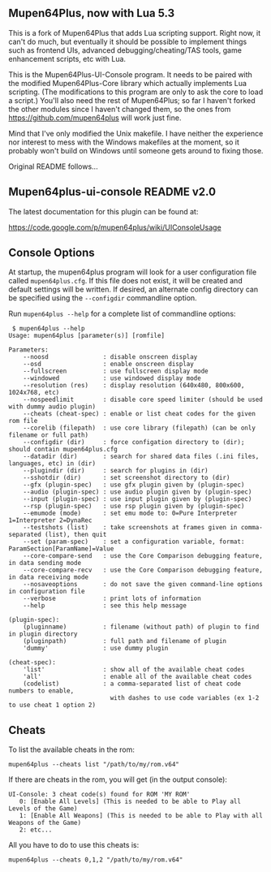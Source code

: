 Mupen64Plus, now with Lua 5.3
-----------------------------

This is a fork of Mupen64Plus that adds Lua scripting support.
Right now, it can't do much, but eventually it should be possible to implement
things such as frontend UIs, advanced debugging/cheating/TAS tools, game
enhancement scripts, etc with Lua.

This is the Mupen64Plus-UI-Console program. It needs to be paired with the
modified Mupen64Plus-Core library which actually implements Lua scripting.
(The modifications to this program are only to ask the core to load a script.)
You'll also need the rest of Mupen64Plus; so far I haven't forked the other
modules since I haven't changed them, so the ones from
https://github.com/mupen64plus will work just fine.

Mind that I've only modified the Unix makefile. I have neither the experience
nor interest to mess with the Windows makefiles at the moment, so it probably
won't build on Windows until someone gets around to fixing those.


Original README follows...

Mupen64plus-ui-console README                                              v2.0
-------------------------------------------------------------------------------

The latest documentation for this plugin can be found at:

https://code.google.com/p/mupen64plus/wiki/UIConsoleUsage

Console Options
-------------------------------------------------------------------------------

At startup, the mupen64plus program will look for a user configuration file
called `mupen64plus.cfg`.  If this file does not exist, it will be created and
default settings will be written. If desired, an alternate config directory can
be specified using the `--configdir` commandline option.

Run `mupen64plus --help` for a complete list of commandline options:

```
 $ mupen64plus --help
Usage: mupen64plus [parameter(s)] [romfile]

Parameters:
    --noosd               : disable onscreen display
    --osd                 : enable onscreen display
    --fullscreen          : use fullscreen display mode
    --windowed            : use windowed display mode
    --resolution (res)    : display resolution (640x480, 800x600, 1024x768, etc)
    --nospeedlimit        : disable core speed limiter (should be used with dummy audio plugin)
    --cheats (cheat-spec) : enable or list cheat codes for the given rom file
    --corelib (filepath)  : use core library (filepath) (can be only filename or full path)
    --configdir (dir)     : force configation directory to (dir); should contain mupen64plus.cfg
    --datadir (dir)       : search for shared data files (.ini files, languages, etc) in (dir)
    --plugindir (dir)     : search for plugins in (dir)
    --sshotdir (dir)      : set screenshot directory to (dir)
    --gfx (plugin-spec)   : use gfx plugin given by (plugin-spec)
    --audio (plugin-spec) : use audio plugin given by (plugin-spec)
    --input (plugin-spec) : use input plugin given by (plugin-spec)
    --rsp (plugin-spec)   : use rsp plugin given by (plugin-spec)
    --emumode (mode)      : set emu mode to: 0=Pure Interpreter 1=Interpreter 2=DynaRec
    --testshots (list)    : take screenshots at frames given in comma-separated (list), then quit
    --set (param-spec)    : set a configuration variable, format: ParamSection[ParamName]=Value
    --core-compare-send   : use the Core Comparison debugging feature, in data sending mode
    --core-compare-recv   : use the Core Comparison debugging feature, in data receiving mode
    --nosaveoptions       : do not save the given command-line options in configuration file
    --verbose             : print lots of information
    --help                : see this help message

(plugin-spec):
    (pluginname)          : filename (without path) of plugin to find in plugin directory
    (pluginpath)          : full path and filename of plugin
    'dummy'               : use dummy plugin

(cheat-spec):
    'list'                : show all of the available cheat codes
    'all'                 : enable all of the available cheat codes
    (codelist)            : a comma-separated list of cheat code numbers to enable,
                            with dashes to use code variables (ex 1-2 to use cheat 1 option 2)
```

Cheats
-------------------------------------------------------------------------------

To list the available cheats in the rom:

`mupen64plus --cheats list "/path/to/my/rom.v64"`

If there are cheats in the rom, you will get (in the output console):

```
UI-Console: 3 cheat code(s) found for ROM 'MY ROM'
   0: [Enable All Levels] (This is needed to be able to Play all Levels of the Game)
   1: [Enable All Weapons] (This is needed to be able to Play with all Weapons of the Game)
   2: etc...
```

All you have to do to use this cheats is:

`mupen64plus --cheats 0,1,2 "/path/to/my/rom.v64"`
